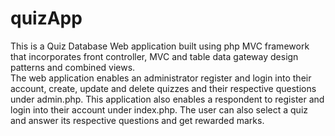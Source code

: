 # quizApp
This is a Quiz Database Web application built using php MVC framework that incorporates  front controller, 
MVC and table data gateway design patterns and combined views.  
The web application enables an administrator register and login into their account, create, update and delete quizzes and 
their respective questions under admin.php. This application also enables a respondent to register and login into their account under index.php. 
The user can also select a quiz and answer its respective questions and get rewarded marks.
